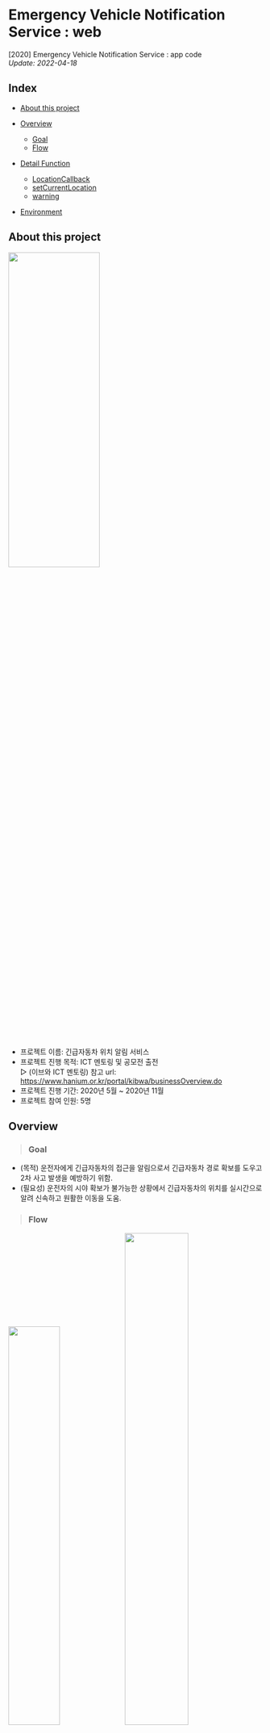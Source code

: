 # Emergency Vehicle Notification Service : web
[2020] Emergency Vehicle Notification Service : app code    
_Update: 2022-04-18_  
## **Index**
+ [About this project](#about-this-project)
+ [Overview](#overview)
  + [Goal](#goal)
  + [Flow](#flow)
+ [Detail Function](#detail-function)    
  + [LocationCallback](#1-locationcallback--서버에서-긴급자동차의-위치를-받음)
  + [setCurrentLocation](#2-setcurrentlocation--수신받은-위치-정보를-화면에-표시함)
  + [warning](#3-warning-긴급자동차와-운전자가-일정-범위-내-근접하면-경고음-발생)
    
+ [Environment](#environment)

## **About this project**
<img src = "https://user-images.githubusercontent.com/68631435/163201142-024fc295-7b25-4a72-b2cc-52f14154a010.png" width="60%" height="40%">   

+ 프로젝트 이름: 긴급자동차 위치 알림 서비스
+ 프로젝트 진행 목적: ICT 멘토링 및 공모전 출전    
▻ (이브와 ICT 멘토링) 참고 url: https://www.hanium.or.kr/portal/kibwa/businessOverview.do  
+ 프로젝트 진행 기간: 2020년 5월 ~ 2020년 11월  
+ 프로젝트 참여 인원: 5명  
## **Overview** 
> ### **Goal**
+ (목적) 운전자에게 긴급자동차의 접근을 알림으로서 긴급자동차 경로 확보를 도우고 2차 사고 발생을 예방하기 위함.  
+ (필요성) 운전자의 시야 확보가 불가능한 상황에서 긴급자동차의 위치를 실시간으로 알려 신속하고 원활한 이동을 도움.   
> ### **Flow**
<img src = "https://user-images.githubusercontent.com/68631435/163202194-e6f579cf-888a-45f1-9d44-0b9036d7d5e8.png" width="45%" height="45%">   
<img src = "https://user-images.githubusercontent.com/68631435/163204774-367f1ab7-9e89-4b02-bd14-79ec5ee89c84.png" width="50%" height="height 20%">    

## **Detail Function**
> **App**   
> 본 프로젝트의핵심 기능을 구현한 코드를 설명하였음.    
#### **(1) LocationCallback : 서버에서 긴급자동차의 위치를 받음.**   
```java
    LocationCallback locationCallback = new LocationCallback() {
        @Override
        public void onLocationResult(LocationResult locationResult) {
            super.onLocationResult(locationResult);
            List<Location> locationList = locationResult.getLocations();

            if (locationList.size() > 0) {

                Location location = locationList.get(locationList.size() - 1);
                //location = locationList.get(0);

                currentPosition = new LatLng(location.getLatitude(), location.getLongitude());

                String markerSnippet = "위도:" + location.getLatitude() + " 경도:" + location.getLongitude();

                /* 현재 위치정보 DB저장 */
                String Latitude = String.valueOf(location.getLatitude()); // 위치정보 받아서 string 변수에 넣기
                String Longitude = String.valueOf(location.getLongitude());
                Log.d(TAG, "PhoneNum : "+PhoneNum);

                Response.Listener<String> responseListener = new Response.Listener<String>() { // php 접속 응답 확인
                    @RequiresApi(api = Build.VERSION_CODES.LOLLIPOP)
                    @Override
                    public void onResponse(String response) {
                        try {
                            JSONObject jsonObject = new JSONObject(response);
                            int number = jsonObject.getInt("number"); // 전체 긴급자동차의 개수 

                            // 긴급자동차의 위치정보(위도, 경도값)
                            String[] lat = new String[number+2];
                            String[] lng = new String[number+2];

                            while(number>=0) {
                                lat[number] = jsonObject.getString("Latitude"+number);
                                lng[number] = jsonObject.getString("Longitude"+number);
                                Log.d(TAG, "Latitude : "+lat[number]);
                                Log.d(TAG, "Longitude : "+lng[number]);
                                number--;
                            }
                            setCurrentLocation(lat, lng); //현재 위치에 마커 생성 함수 
                            buttonactivate();
                        }

                        catch (JSONException e) {
                            e.printStackTrace();

                        }
                    }
                };

                // 서버로 Volley를 이용해서 요청
                AddressRequest addressRequest = new AddressRequest(Latitude, Longitude, PhoneNum, emg_button,ID,responseListener);
                RequestQueue queue = Volley.newRequestQueue(MainActivity.this);
                queue.add(addressRequest);

                Log.d(TAG, "onLocationResult : " + markerSnippet);


                if(wait!=1) {
                    CameraUpdate cameraUpdate = CameraUpdateFactory.newLatLng(currentPosition);
                    mMap.moveCamera(cameraUpdate);
                    mMap.animateCamera(CameraUpdateFactory.zoomTo(18));
                }
                wait=0;

                mCurrentLocatiion = location;

            }
        }


    };
``` 
+ volley로 긴급자동차의 위치를 계속해서 요청
+ 요청 시 운전자의 위치정보도 함께 송신하여 범위 내에 위치하는 긴급자동차 위치정보 수신함. 
+ 수신받은 긴급자동차 위치정보를 _setCurrentLocation()_ 함수에 넣어 화면 상에 표시함. 

#### **(2) setCurrentLocation() : 수신받은 위치 정보를 화면에 표시함.**   
```java
public void setCurrentLocation(String[] lat, String[] lng) {
        int i=0;
        double distance;
        int bool_warning = 0;

        //현재 마커를 모두 삭제
        while(currentMarker[i]!=null){ 
            currentMarker[i].remove();
            i++;
        }

        i=0;
        while(lat[i]!=null)
        {
            double latitude = Double.parseDouble(lat[i]);
            double longitude = Double.parseDouble(lng[i]);

            LatLng currentLatLng = new LatLng(latitude, longitude); // maker 위치 ( 0.001 = 약 100m )
            Log.d(TAG, "currentLatLng : "+latitude + ", "+longitude);

            if (getDistance(currentPosition, currentLatLng) < 500 && getDistance(currentPosition, currentLatLng)!=0) { // 반경 내 마커가 있을 때,
                Log.d(TAG, "WARRING !! :" + getDistance(currentPosition, currentLatLng));
                distance = getDistance(currentPosition, currentLatLng); // 긴급자동차 위치와 운전자의 위치 간 거리 구함. 
                if (distance<min){
                    min = distance;
                }
                bool_warning = 1; //경고를 알려야함 
            }

            MarkerOptions markerOptions = new MarkerOptions();
            markerOptions.position(currentLatLng);
            markerOptions.draggable(true);
            BitmapDrawable bitmapdraw = (BitmapDrawable) getResources().getDrawable(R.drawable.redcircle); // maker icon 변경
            Bitmap b = bitmapdraw.getBitmap();
            Bitmap smallMarker = Bitmap.createScaledBitmap(b, 70, 50, false); // maker 크기
            markerOptions.icon(BitmapDescriptorFactory.fromBitmap(smallMarker));

            currentMarker[i] = mMap.addMarker(markerOptions); //지도에 Marker 띄우기
            i++;

        }

        if (bool_warning == 1) { // 반경 내 마커가 있을 때,
            warning(min); //반경 내 마커가 있을때 warning 함수 호출 -> 소리 및 화면 상 경고
            min=1000;
        }
    }
```
+ 수신받은 긴급자동차 위치정보를 기반으로 marker로 화면에 표시 
+ 실제 긴급자동차와 운전자의 거리를 계산하고 일정 반경 내에 위치하면 warning (진동, 소리)

#### **(3) warning: 긴급자동차와 운전자가 일정 범위 내 근접하면 경고음 발생**
```java
@RequiresApi(api = Build.VERSION_CODES.LOLLIPOP)
    public void warning(double distance){
        soundwarning(distance);
        viewwarning();
    }

    public void soundwarning(double distance){
        Vibrator vibrator; //진동 알람 객체
        MediaPlayer player; //소리 알람 객체
        vibrator=(Vibrator)getSystemService(Context.VIBRATOR_SERVICE);
        vibrator.vibrate(new long []{500,1000,500,1000},-1);

        if(distance<=500 && distance>=200)
        {
            player=MediaPlayer.create(this,R.raw.emergency_500m);
            player.start();
        }
        else if(distance<200&&distance>=100)
        {
            player=MediaPlayer.create(this,R.raw.emergency_200m);
            Log.d(TAG, "distance100이상: "+distance);
            player.start();
        }
        else if(distance<100&&distance>=50)
        {
            player=MediaPlayer.create(this,R.raw.emergency_nearby);
            Log.d(TAG, "distance50이상: "+distance);
            player.start();
        }
        else if(distance<50&&distance>=10)
        {
            player=MediaPlayer.create(this,R.raw.little_urgent);
            Log.d(TAG, "distance10이상: "+distance);
            player.start();
        }
    }

    @RequiresApi(api = Build.VERSION_CODES.LOLLIPOP)
    public void viewwarning(){
        Animation mAnimation = new AlphaAnimation(1.0f, 0.3f);
        mAnimation.setDuration(1000);
        mAnimation.setInterpolator(new LinearInterpolator());
        mAnimation.setRepeatCount(3);
        mAnimation.setRepeatMode(Animation.REVERSE);
        mLayout.startAnimation(mAnimation);
    }
```
+ 운전 중인 운전자에게 신속하게 알리기 위해 긴급자동차와의 거리에 맞춤으로 경고음 및 진동 발생
+ 화면이 빨갛게 변해 깜빡이는 애니메이션 효과 적용

## **Environment** 
+ 안드로이드 OS(9) : 스마트폰 운영체제
+ Android Studio (4.0.1) : Android application 프로그램 개발
+ Google API : 위치정보를 탐지하고 처리하기 위해 사용
